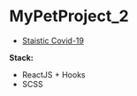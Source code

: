 # MyPetProject_2
- [Staistic Covid-19](https://condescending-villani-e7eda6.netlify.app/)

**Stack:**

- ReactJS + Hooks
- SCSS
